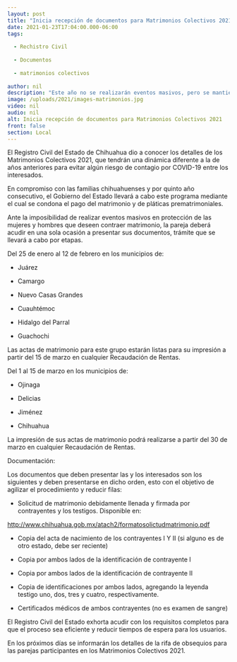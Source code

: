 ```yaml
---
layout: post
title: "Inicia recepción de documentos para Matrimonios Colectivos 2021"
date: 2021-01-23T17:04:00.000-06:00
tags:
  
  - Rechistro Civil
  
  - Documentos
  
  - matrimonios colectivos
  
author: nil
description: "Este año no se realizarán eventos masivos, pero se mantienen todos los beneficios de este programa como matrimonio y pláticas prematrimoniales sin costo; se abre registro a partir del 25 de enero  "
image: /uploads/2021/images-matrimonios.jpg
video: nil
audio: nil
alt: Inicia recepción de documentos para Matrimonios Colectivos 2021
front: false
section: Local
---
```


El Registro Civil del Estado de Chihuahua dio a conocer los detalles de los Matrimonios Colectivos 2021, que tendrán una dinámica diferente a la de años anteriores para evitar algún riesgo de contagio por COVID-19 entre los interesados.

En compromiso con las familias chihuahuenses y por quinto año consecutivo, el Gobierno del Estado llevará a cabo este programa mediante el cual se  condona el pago del matrimonio y de pláticas prematrimoniales.

Ante la imposibilidad de realizar eventos masivos en protección de las mujeres y hombres que deseen contraer matrimonio, la pareja deberá acudir en una sola ocasión a presentar sus documentos, trámite que se llevará a cabo por etapas.

Del 25 de enero al 12 de febrero en los municipios de:


- Juárez

- Camargo

- Nuevo Casas Grandes

- Cuauhtémoc

- Hidalgo del Parral

- Guachochi


Las actas de matrimonio para este grupo estarán listas para su impresión a partir del 15 de marzo en cualquier Recaudación de Rentas.


Del 1 al 15 de marzo en los municipios de:

- Ojinaga

- Delicias

- Jiménez

- Chihuahua


La impresión de sus actas de matrimonio podrá realizarse a partir del 30 de marzo en cualquier Recaudación de Rentas.


Documentación:

Los documentos que deben presentar las y los interesados son los siguientes y deben presentarse en dicho orden, esto con el objetivo de agilizar el procedimiento y reducir filas:


- Solicitud de matrimonio debidamente llenada y firmada por contrayentes y los testigos. Disponible en:

http://www.chihuahua.gob.mx/atach2/formatosolictudmatrimonio.pdf


- Copia del acta de nacimiento de los contrayentes I Y II (si alguno es de otro estado, debe ser reciente)


- Copia por ambos lados de la identificación de contrayente I


- Copia por ambos lados de la identificación de contrayente II


- Copia de identificaciones por ambos lados, agregando la leyenda testigo uno, dos, tres y cuatro, respectivamente.


- Certificados médicos de ambos contrayentes (no es examen de sangre)


El Registro Civil del Estado exhorta acudir con los requisitos completos para que el proceso sea eficiente y reducir tiempos de espera para los usuarios.

En los próximos días se informarán los detalles de la rifa de obsequios para las parejas participantes en los Matrimonios Colectivos 2021.